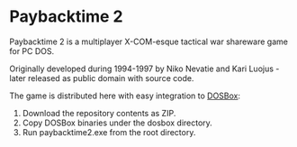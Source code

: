 Paybacktime 2
=============

Paybacktime 2 is a multiplayer X-COM-esque tactical war shareware game for PC DOS.

Originally developed during 1994-1997 by Niko Nevatie and Kari Luojus - later released as public domain with source code.

The game is distributed here with easy integration to [DOSBox](http://www.dosbox.com/):

1. Download the repository contents as ZIP.
2. Copy DOSBox binaries under the dosbox directory.
3. Run paybacktime2.exe from the root directory.
